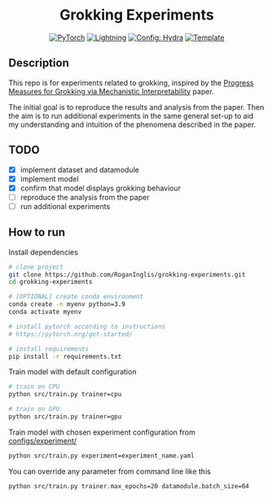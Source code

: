 <div align="center">

# Grokking Experiments

<a href="https://pytorch.org/get-started/locally/"><img alt="PyTorch" src="https://img.shields.io/badge/PyTorch-ee4c2c?logo=pytorch&logoColor=white"></a>
<a href="https://pytorchlightning.ai/"><img alt="Lightning" src="https://img.shields.io/badge/-Lightning-792ee5?logo=pytorchlightning&logoColor=white"></a>
<a href="https://hydra.cc/"><img alt="Config: Hydra" src="https://img.shields.io/badge/Config-Hydra-89b8cd"></a>
<a href="https://github.com/ashleve/lightning-hydra-template"><img alt="Template" src="https://img.shields.io/badge/-Lightning--Hydra--Template-017F2F?style=flat&logo=github&labelColor=gray"></a><br>

</div>

## Description

This repo is for experiments related to grokking, inspired by the 
[Progress Measures for Grokking via Mechanistic Interpretability](https://arxiv.org/pdf/2301.05217.pdf) paper. 

The initial goal is to reproduce the results and analysis from the paper. Then the aim is to run additional experiments in 
the same general set-up to aid my understanding and intuition of the phenomena described in the paper.

## TODO
- [x] implement dataset and datamodule
- [x] implement model
- [x] confirm that model displays grokking behaviour
- [ ] reproduce the analysis from the paper
- [ ] run additional experiments

## How to run

Install dependencies

```bash
# clone project
git clone https://github.com/RoganInglis/grokking-experiments.git
cd grokking-experiments

# [OPTIONAL] create conda environment
conda create -n myenv python=3.9
conda activate myenv

# install pytorch according to instructions
# https://pytorch.org/get-started/

# install requirements
pip install -r requirements.txt
```

Train model with default configuration

```bash
# train on CPU
python src/train.py trainer=cpu

# train on GPU
python src/train.py trainer=gpu
```

Train model with chosen experiment configuration from [configs/experiment/](configs/experiment/)

```bash
python src/train.py experiment=experiment_name.yaml
```

You can override any parameter from command line like this

```bash
python src/train.py trainer.max_epochs=20 datamodule.batch_size=64
```

